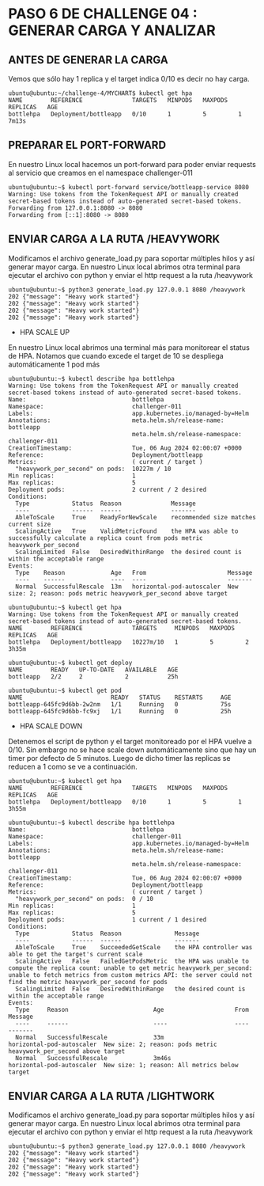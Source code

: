 # PASO 6 DE CHALLENGE 04 : GENERAR CARGA Y ANALIZAR

## ANTES DE GENERAR LA CARGA

Vemos que sólo hay 1 replica y el target indica 0/10 es decir no hay carga.
```
ubuntu@ubuntu:~/challenge-4/MYCHART$ kubectl get hpa
NAME        REFERENCE              TARGETS   MINPODS   MAXPODS   REPLICAS   AGE
bottlehpa   Deployment/bottleapp   0/10      1         5         1          7m13s
```

## PREPARAR EL PORT-FORWARD
En nuestro Linux local hacemos un port-forward para poder enviar requests al servicio que creamos en el namespace challenger-011

```
ubuntu@ubuntu:~$ kubectl port-forward service/bottleapp-service 8080
Warning: Use tokens from the TokenRequest API or manually created secret-based tokens instead of auto-generated secret-based tokens.
Forwarding from 127.0.0.1:8080 -> 8080
Forwarding from [::1]:8080 -> 8080

```

## ENVIAR CARGA A LA RUTA /HEAVYWORK
Modificamos el archivo generate_load.py para soportar múltiples hilos y así generar mayor carga. En nuestro Linux local abrimos otra terminal para ejecutar el archivo con python y enviar el http request a la ruta /heavywork

```
ubuntu@ubuntu:~$ python3 generate_load.py 127.0.0.1 8080 /heavywork
202 {"message": "Heavy work started"}
202 {"message": "Heavy work started"}
202 {"message": "Heavy work started"}
202 {"message": "Heavy work started"}

```

- HPA SCALE UP

En nuestro Linux local abrimos una terminal más para monitorear el status de HPA. Notamos que cuando excede el target de 10 se despliega automáticamente 1 pod más

```
ubuntu@ubuntu:~$ kubectl describe hpa bottlehpa
Warning: Use tokens from the TokenRequest API or manually created secret-based tokens instead of auto-generated secret-based tokens.
Name:                              bottlehpa
Namespace:                         challenger-011
Labels:                            app.kubernetes.io/managed-by=Helm
Annotations:                       meta.helm.sh/release-name: bottleapp
                                   meta.helm.sh/release-namespace: challenger-011
CreationTimestamp:                 Tue, 06 Aug 2024 02:00:07 +0000
Reference:                         Deployment/bottleapp
Metrics:                           ( current / target )
  "heavywork_per_second" on pods:  10227m / 10
Min replicas:                      1
Max replicas:                      5
Deployment pods:                   2 current / 2 desired
Conditions:
  Type            Status  Reason              Message
  ----            ------  ------              -------
  AbleToScale     True    ReadyForNewScale    recommended size matches current size
  ScalingActive   True    ValidMetricFound    the HPA was able to successfully calculate a replica count from pods metric heavywork_per_second
  ScalingLimited  False   DesiredWithinRange  the desired count is within the acceptable range
Events:
  Type    Reason             Age   From                       Message
  ----    ------             ----  ----                       -------
  Normal  SuccessfulRescale  13m   horizontal-pod-autoscaler  New size: 2; reason: pods metric heavywork_per_second above target
```
```
ubuntu@ubuntu:~$ kubectl get hpa
Warning: Use tokens from the TokenRequest API or manually created secret-based tokens instead of auto-generated secret-based tokens.
NAME        REFERENCE              TARGETS     MINPODS   MAXPODS   REPLICAS   AGE
bottlehpa   Deployment/bottleapp   10227m/10   1         5         2          3h35m
```
```
ubuntu@ubuntu:~$ kubectl get deploy
NAME        READY   UP-TO-DATE   AVAILABLE   AGE
bottleapp   2/2     2            2           25h
```
```
ubuntu@ubuntu:~$ kubectl get pod
NAME                         READY   STATUS    RESTARTS     AGE
bottleapp-645fc9d6bb-2w2nm   1/1     Running   0            75s
bottleapp-645fc9d6bb-fc9xj   1/1     Running   0            25h
```

- HPA SCALE DOWN

Detenemos el script de python y el target monitoreado por el HPA vuelve a 0/10. Sin embargo no se hace scale down automáticamente sino que hay un timer por defecto de 5 minutos.  Luego de dicho timer las replicas se reducen a 1 como se ve a continuación.

```
ubuntu@ubuntu:~$ kubectl get hpa
NAME        REFERENCE              TARGETS   MINPODS   MAXPODS   REPLICAS   AGE
bottlehpa   Deployment/bottleapp   0/10      1         5         1          3h55m
```

```
ubuntu@ubuntu:~$ kubectl describe hpa bottlehpa
Name:                              bottlehpa
Namespace:                         challenger-011
Labels:                            app.kubernetes.io/managed-by=Helm
Annotations:                       meta.helm.sh/release-name: bottleapp
                                   meta.helm.sh/release-namespace: challenger-011
CreationTimestamp:                 Tue, 06 Aug 2024 02:00:07 +0000
Reference:                         Deployment/bottleapp
Metrics:                           ( current / target )
  "heavywork_per_second" on pods:  0 / 10
Min replicas:                      1
Max replicas:                      5
Deployment pods:                   1 current / 1 desired
Conditions:
  Type            Status  Reason               Message
  ----            ------  ------               -------
  AbleToScale     True    SucceededGetScale    the HPA controller was able to get the target's current scale
  ScalingActive   False   FailedGetPodsMetric  the HPA was unable to compute the replica count: unable to get metric heavywork_per_second: unable to fetch metrics from custom metrics API: the server could not find the metric heavywork_per_second for pods
  ScalingLimited  False   DesiredWithinRange   the desired count is within the acceptable range
Events:
  Type     Reason                        Age                    From                       Message
  ----     ------                        ----                   ----                       -------
  Normal   SuccessfulRescale             33m                    horizontal-pod-autoscaler  New size: 2; reason: pods metric heavywork_per_second above target
  Normal   SuccessfulRescale             3m46s                  horizontal-pod-autoscaler  New size: 1; reason: All metrics below target
```


## ENVIAR CARGA A LA RUTA /LIGHTWORK
Modificamos el archivo generate_load.py para soportar múltiples hilos y así generar mayor carga. En nuestro Linux local abrimos otra terminal para ejecutar el archivo con python y enviar el http request a la ruta /heavywork

```
ubuntu@ubuntu:~$ python3 generate_load.py 127.0.0.1 8080 /heavywork
202 {"message": "Heavy work started"}
202 {"message": "Heavy work started"}
202 {"message": "Heavy work started"}
202 {"message": "Heavy work started"}
